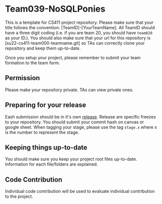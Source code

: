 # Team039-NoSQLPonies
This is a template for CS411 project repository. Please make sure that your title follows the convention: [TeamID]-[YourTeamName]. All TeamID should have a three digit coding (i.e. if you are team 20, you should have `team020` as your ID.). You should also make sure that your url for this repository is [su22-cs411-team000-teamname.git] so TAs can correctly clone your repository and keep them up-to-date.

Once you setup your project, please remember to submit your team formation to the team form.

## Permission
Please make your repository private. TAs can view private ones.

## Preparing for your release
Eash submission should be in it's own [release](https://docs.github.com/en/repositories/releasing-projects-on-github/about-releases). Release are specific freezes to your repository. You should submit your commit hash on canvas or google sheet. When tagging your stage, please use the tag `stage.x` where x is the number to represent the stage.

## Keeping things up-to-date
You should make sure you keep your project root files up-to-date. Information for each file/folders are explained.

## Code Contribution
Individual code contribution will be used to evaluate individual contribution to the project.